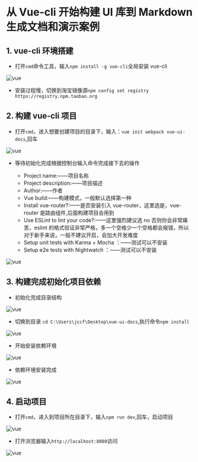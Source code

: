 # 从 Vue-cli 开始构建 UI 库到 Markdown 生成文档和演示案例

## 1. vue-cli 环境搭建

- 打开`cmd`命令工具，输入`npm install -g vue-cli`全局安装 vue-cli

![vue](/vue-ui-docs/01.png)

- 安装过程慢，切换到淘宝镜像源`npm config set registry https://registry.npm.taobao.org`

## 2. 构建 vue-cli 项目

- 打开`cmd`，进入想要创建项目的目录下，输入：`vue init webpack vue-ui-docs`,回车

![vue](/vue-ui-docs/02.png)

- 等待初始化完成根据控制台输入命令完成接下去的操作

  - Project name:——项目名称
  - Project description:——项目描述
  - Author:——作者
  - Vue build:——构建模式，一般默认选择第一种
  - Install vue-router?:——是否安装引入 vue-router，这里选是，vue-router 是路由组件,后面构建项目会用到
  - Use ESLint to lint your code?:——这里强烈建议选 no 否则你会非常痛苦，eslint 的格式验证非常严格，多一个空格少一个空格都会报错，所以对于新手来说，一般不建议开启，会加大开发难度
  - Setup unit tests with Karma + Mocha ：——测试可以不安装
  - Setup e2e tests with Nightwatch ：——测试可以不安装

![vue](/vue-ui-docs/03.png)

## 3. 构建完成初始化项目依赖

- 初始化完成目录结构

![vue](/vue-ui-docs/04.png)

- 切换到目录 `cd C:\Users\jccf\Desktop\vue-ui-docs`,执行命令`npm install`

![vue](/vue-ui-docs/05.png)

- 开始安装依赖环境

![vue](/vue-ui-docs/06.png)

- 依赖环境安装完成

![vue](/vue-ui-docs/07.png)

## 4. 启动项目

- 打开`cmd`，进入到项目所在目录下，输入`npm run dev`,回车，启动项目

![vue](/vue-ui-docs/08.png)

- 打开浏览器输入`http://localhost:8080`访问

![vue](/vue-ui-docs/09.png)

